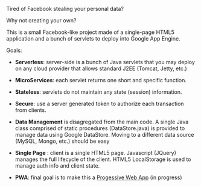 Tired of Facebook stealing your personal data?

Why not creating your own?

This is a small Facebook-like project made of a single-page HTML5 application
and a bunch of servlets to deploy into Google App Engine.

Goals:

- **Serverless**: server-side is a bunch of Java servlets that you may deploy on any cloud provider that allows standard J2EE (Tomcat, Jetty, etc.)

- **MicroServices**: each servlet returns one short and specific function.

- **Stateless**: servlets do not maintain any state (session) information.

- **Secure**: use a server generated token to authorize each transaction from clients.

- **Data Management** is disagregated from the main code. A single Java class comprised of static procedures (DataStore.java) is provided to manage data using Google DataStore. Moving to a different data source (MySQL, Mongo, etc.) should be easy

- **Single Page** : client is a single HTML5 page. Javascript (JQuery) manages the full lifecycle of the client. HTML5 LocalStorage is used to manage auth info and client state.

- **PWA**: final goal is to make this a [Progessive Web App](https://en.wikipedia.org/wiki/Progressive_Web_Apps)  (in progress)
